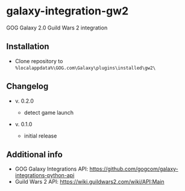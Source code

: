 # galaxy-integration-gw2
GOG Galaxy 2.0 Guild Wars 2 integration

## Installation

* Clone repository to `%localappdata%\GOG.com\Galaxy\plugins\installed\gw2\`

## Changelog

* v. 0.2.0
   * detect game launch

* v. 0.1.0
   * initial release

## Additional info

* GOG Galaxy Integrations API: https://github.com/gogcom/galaxy-integrations-python-api
* Guild Wars 2 API: https://wiki.guildwars2.com/wiki/API:Main
